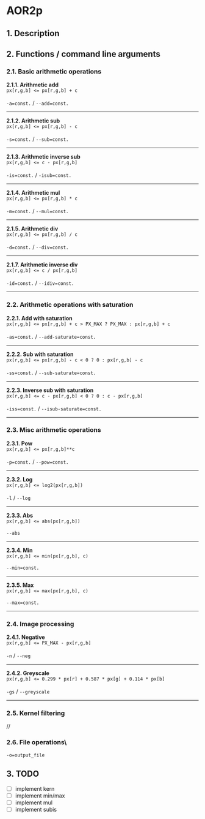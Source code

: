 # AOR2p
## 1. Description

## 2. Functions / command line arguments
### 2.1. Basic arithmetic operations
**2.1.1.  Arithmetic add**\
`px[r,g,b] <= px[r,g,b] + c`\
\
`-a=const.` / `--add=const.`
___
**2.1.2.  Arithmetic sub**\
`px[r,g,b] <= px[r,g,b] - c`\
\
`-s=const.` / `--sub=const.`
___
**2.1.3.  Arithmetic inverse sub**\
`px[r,g,b] <= c - px[r,g,b]`\
\
`-is=const.` / `-isub=const.`
___
**2.1.4.  Arithmetic mul**\
`px[r,g,b] <= px[r,g,b] * c`\
\
`-m=const.` / `--mul=const.`
___
**2.1.5.  Arithmetic div**\
`px[r,g,b] <= px[r,g,b] / c`\
\
`-d=const.` / `--div=const.`
___
**2.1.7.  Arithmetic inverse div**\
`px[r,g,b] <= c / px[r,g,b]`\
\
`-id=const.` / `--idiv=const.`
___
### 2.2. Arithmetic operations with saturation
**2.2.1. Add with saturation**\
`px[r,g,b] <= px[r,g,b] + c > PX_MAX ? PX_MAX : px[r,g,b] + c`\
\
`-as=const.` / `--add-saturate=const.`
___
**2.2.2. Sub with saturation**\
`px[r,g,b] <= px[r,g,b] - c < 0 ? 0 : px[r,g,b] - c`\
\
`-ss=const.` / `--sub-saturate=const.`
___
**2.2.3. Inverse sub with saturation**\
`px[r,g,b] <= c - px[r,g,b] < 0 ? 0 : c - px[r,g,b]`\
\
`-iss=const.` / `--isub-saturate=const.`
___
### 2.3. Misc arithmetic operations
**2.3.1.  Pow**\
`px[r,g,b] <= px[r,g,b]**c`\
\
`-p=const.` / `--pow=const.`
___
**2.3.2.  Log**\
`px[r,g,b] <= log2(px[r,g,b])`\
\
`-l` / `--log`
___
**2.3.3.  Abs**\
`px[r,g,b] <= abs(px[r,g,b])`\
\
`--abs`
___
**2.3.4.  Min**\
`px[r,g,b] <= min(px[r,g,b], c)`\
\
`--min=const.`
___
**2.3.5.  Max**\
`px[r,g,b] <= max(px[r,g,b], c)`\
\
`--max=const.`
___
### 2.4. Image processing
**2.4.1.  Negative**\
`px[r,g,b] <= PX_MAX - px[r,g,b]`\
\
`-n` / `--neg`
___
**2.4.2.  Greyscale**\
`px[r,g,b] <= 0.299 * px[r] + 0.587 * px[g] + 0.114 * px[b]`\
\
`-gs` / `--greyscale`
___
### 2.5. Kernel filtering
//
### 2.6. File operations\
`-o=output_file`
## 3. TODO
- [ ] implement kern
- [ ] implement min/max
- [ ] implement mul
- [ ] implement subis